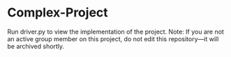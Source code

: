# Complex-Project
Run driver.py to view the implementation of the project.
Note: If you are not an active group member on this project, do not edit this repository—it will be archived shortly.
